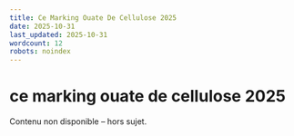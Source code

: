 ```yaml
---
title: Ce Marking Ouate De Cellulose 2025
date: 2025-10-31
last_updated: 2025-10-31
wordcount: 12
robots: noindex
---
```


# ce marking ouate de cellulose 2025

Contenu non disponible – hors sujet.